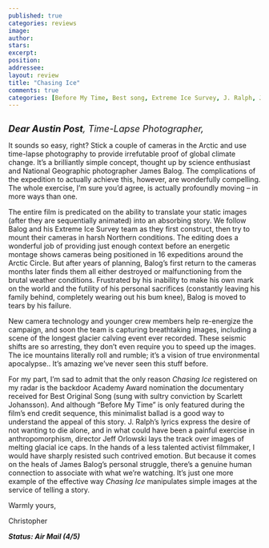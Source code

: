 ```yaml
---
published: true
categories: reviews
image:
author: 
stars: 
excerpt: 
position: 
addressee: 
layout: review
title: "Chasing Ice"
comments: true
categories: [Before My Time, Best song, Extreme Ice Survey, J. Ralph, James Balog, lapse, Letters, Oscar, photography, Scarlett Johansson, time]
---
```

<div><p><span class="full-image-block ssNonEditable"><span><a href="/letters/2013/2/8/chasing-ice.html"><img src="http://static.squarespace.com/static/5005f6bcc4aa41161b33e89e/5329cf1fe4b07c068ebf74de/5329cf1fe4b07c068ebf77b2/1360357179383/Chasing%20Ice.jpg" alt="" /></a></span></span></p>
<p><em style="font-size:130%;"><strong>Dear Austin Post</strong>, Time-Lapse Photographer,</em></p>
<p>It sounds so easy, right? Stick a couple of cameras in the Arctic and use time-lapse photography to provide irrefutable proof of global climate change. It&rsquo;s a brilliantly simple concept, thought up by science enthusiast and National Geographic photographer James Balog. The complications of the expedition to actually achieve this, however, are wonderfully compelling. The whole exercise, I&rsquo;m sure you&rsquo;d agree, is actually profoundly moving &ndash; in more ways than one.</p>
<p>The entire film is predicated on the ability to translate your static images (after they are sequentially animated) into an absorbing story. We follow Balog and his Extreme Ice Survey team as they first construct, then try to mount their cameras in harsh Northern conditions. The editing does a wonderful job of providing just enough context before an energetic montage shows cameras being positioned in 16 expeditions around the Arctic Circle. But after years of planning, Balog&rsquo;s first return to the cameras months later finds them all either destroyed or malfunctioning from the brutal weather conditions. Frustrated by his inability to make his own mark on the world and the futility of his personal sacrifices (constantly leaving his family behind, completely wearing out his bum knee), Balog is moved to tears by his failure.</p>
<p>New camera technology and younger crew members help re-energize the campaign, and soon the team is capturing breathtaking images, including a scene of the longest glacier calving event ever recorded. These seismic shifts are so arresting, they don&rsquo;t even require you to speed up the images. The ice mountains literally roll and rumble; it&rsquo;s a vision of true environmental apocalypse.. It&rsquo;s amazing we&rsquo;ve never seen this stuff before.</p>
<p>For my part, I&rsquo;m sad to admit that the only reason <em>Chasing Ice</em> registered on my radar is the backdoor Academy Award nomination the documentary received for Best Original Song (sung with sultry conviction by Scarlett Johansson). And although &ldquo;Before My Time&rdquo; is only featured during the film&rsquo;s end credit sequence, this minimalist ballad is a good way to understand the appeal of this story. J. Ralph&rsquo;s lyrics express the desire of not wanting to die alone, and in what could have been a painful exercise in anthropomorphism, director Jeff Orlowski lays the track over images of melting glacial ice caps. In the hands of a less talented activist filmmaker, I would have sharply resisted such contrived emotion. But because it comes on the heals of James Balog&rsquo;s personal struggle, there&rsquo;s a genuine human connection to associate with what we&rsquo;re watching. It&rsquo;s just one more example of the effective way <em>Chasing Ice</em> manipulates simple images at the service of telling a story.</p>
<p>Warmly yours,</p>
<p>Christopher&nbsp;</p>
<p><strong><em>Status: Air Mail (4/5)</em></strong></p></div>
